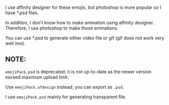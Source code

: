 I use affinity designer for these emojis, but photoshop is more popular so I have *.psd files. 

In addition, I don't know how to make animation using affinity designer. Therefore, I use photoshop to make those animations.

You can use *.psd to generate either video file or gif (gif does not work very well imo). 

## NOTE:

```emojiPack.psd``` is deprecated; it is not up-to-date as the newer version exceed maximum upload limit. 

Use ```emojiPack.afdesign``` instead; you can export as ```.psd```. 

I use ```emojiPack.psd``` mainly for generating transparent file. 

